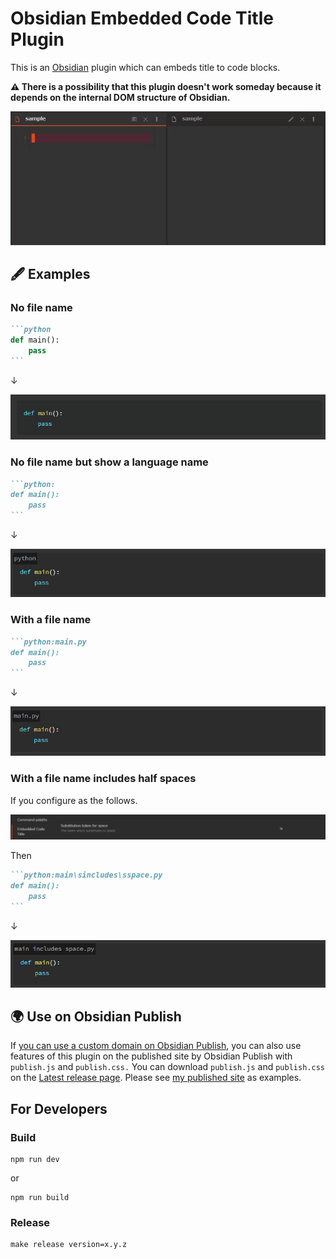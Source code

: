 # Obsidian Embedded Code Title Plugin

This is an [Obsidian] plugin which can embeds title to code blocks.

**⚠ There is a possibility that this plugin doesn't work someday because it depends on the internal DOM structure of Obsidian.**

![Demo](resource/demo.gif)

## 🖋 Examples

### No file name

````markdown
```python
def main():
    pass
```
````

↓

![img.png](resource/img.png)

### No file name but show a language name

````markdown
```python:
def main():
    pass
```
````

↓

![img_1.png](resource/img_1.png)

### With a file name

````markdown
```python:main.py
def main():
    pass
```
````

↓

![img_2.png](resource/img_2.png)

### With a file name includes half spaces

If you configure as the follows.

![img_4.png](resource/img_4.png)

Then

````markdown
```python:main\sincludes\sspace.py
def main():
    pass
```
````

↓

![img_3.png](resource/img_3.png)

## 🌍 Use on Obsidian Publish

If [you can use a custom domain on Obsidian Publish], you can also use features of this plugin on the published site by Obsidian Publish with `publish.js` and `publish.css.` You can download `publish.js` and `publish.css` on the [Latest release page]. Please see [my published site] as examples.

[you can use a custom domain on Obsidian Publish]: https://help.obsidian.md/Licenses+%26+add-on+services/Obsidian+Publish#Custom+domain
[Latest release page]: https://github.com/tadashi-aikawa/obsidian-embedded-code-title/releases/latest
[my published site]: https://minerva.mamansoft.net/Obsidian/Obsidian+Publish%E3%81%AE%E3%82%B5%E3%82%A4%E3%83%88%E3%81%A7%E3%82%B3%E3%83%BC%E3%83%89%E3%83%96%E3%83%AD%E3%83%83%E3%82%AF%E3%81%AB%E3%83%95%E3%82%A1%E3%82%A4%E3%83%AB%E5%90%8D%E3%82%92%E5%9F%8B%E3%82%81%E8%BE%BC%E3%82%80

## For Developers

### Build

```
npm run dev
```

or

```
npm run build
```

### Release

```
make release version=x.y.z
```

[Obsidian]: https://obsidian.md/
